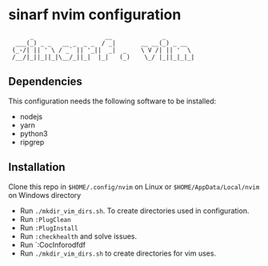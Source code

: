 # sinarf nvim configuration

```shell
      _                    __              _
  ___(_) _ _   __ _  _ _  / _|       __ __(_) _ __
 (_-/| || ' \ / _` || '_||  _|  _    \ V /| || '  \
 /__/|_||_||_|\__/_||_|  |_|   (_)    \_/ |_||_|_|_|
```

## Dependencies

This configuration needs the following software to be installed:

- nodejs
- yarn
- python3
- ripgrep

## Installation

Clone this repo in `$HOME/.config/nvim` on Linux or `$HOME/AppData/Local/nvim` on Windows directory

- Run `./mkdir_vim_dirs.sh`. To create directories used in configuration.
- Run `:PlugClean`
- Run `:PlugInstall`
- Run `:checkhealth` and solve issues.
- Run `:CocInforodfdf
- Run `./mkdir_vim_dirs.sh` to create directories for vim uses.
